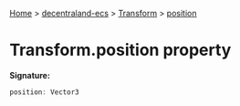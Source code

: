 [Home](./index) &gt; [decentraland-ecs](./decentraland-ecs.md) &gt; [Transform](./decentraland-ecs.transform.md) &gt; [position](./decentraland-ecs.transform.position.md)

# Transform.position property


**Signature:**
```javascript
position: Vector3
```
